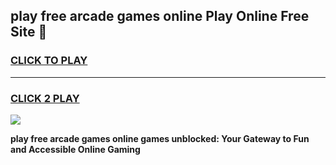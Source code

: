 
## play free arcade games online Play Online Free Site 👋
<h3>
<a href="https://download.freeplayer.one?title=play_free_arcade_games_online&ref=21F">CLICK TO PLAY</a></h3>
<hr>

<h3>
<a href="https://download.freeplayer.one?title=play_free_arcade_games_online&ref=21F">CLICK 2 PLAY</a>
  
</h3>

<a href="https://download.freeplayer.one?title=play_free_arcade_games_online&ref=21F"><img src="https://cdnb.artstation.com/p/assets/images/images/032/539/853/original/anto-thomas-button-gif.gif"></a>


**play free arcade games online games unblocked: Your Gateway to Fun and Accessible Online Gaming**
